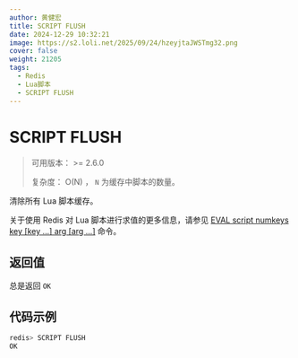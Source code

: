 ```yaml
---
author: 黄健宏
title: SCRIPT FLUSH
date: 2024-12-29 10:32:21
image: https://s2.loli.net/2025/09/24/hzeyjtaJWSTmg32.png
cover: false
weight: 21205
tags:
  - Redis
  - Lua脚本
  - SCRIPT FLUSH
---
```


# SCRIPT FLUSH

> 可用版本： >= 2.6.0
> 
> 复杂度： O(N) ， `N` 为缓存中脚本的数量。

清除所有 Lua 脚本缓存。

关于使用 Redis 对 Lua 脚本进行求值的更多信息，请参见 [EVAL script numkeys key [key …] arg [arg …]](eval.html#eval) 命令。

## 返回值

总是返回 `OK`

## 代码示例

```bash
redis> SCRIPT FLUSH
OK
```
